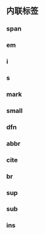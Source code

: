 ## 内联标签

### span

### em

### i

### s

### mark

### small

### dfn

### abbr

### cite

### br

### sup

### sub

### ins



